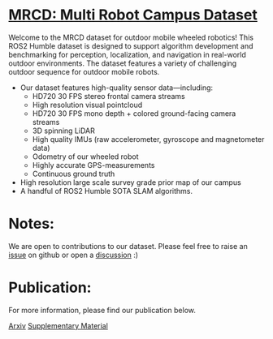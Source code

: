 # [MRCD: Multi Robot Campus Dataset](https://sm20598.github.io)

Welcome to the MRCD dataset for outdoor mobile wheeled robotics! This ROS2 Humble dataset is designed to support algorithm development and benchmarking for perception, localization, and navigation in real-world outdoor environments. The dataset features a variety of challenging outdoor sequence for outdoor mobile robots.

* Our dataset features high-quality sensor data—including:
  + HD720 30 FPS stereo frontal camera streams
  + High resolution visual pointcloud
  + HD720 30 FPS mono depth + colored ground-facing camera streams 
  + 3D spinning LiDAR
  + High quality IMUs (raw accelerometer, gyroscope and magnetometer data) 
  + Odometry of our wheeled robot
  + Highly accurate GPS-measurements
  + Continuous ground truth
* High resolution large scale survey grade prior map of our campus
* A handful of ROS2 Humble SOTA SLAM algorithms.

# Notes:

We are open to contributions to our dataset. Please feel free to raise an [issue](https://github.com/SM20598/MRCD/issues) on github or open a [discussion](https://github.com/SM20598/MRCD/discussions) :)

# Publication:
For more information, please find our publication below.

[Arxiv](https://arxiv.org/)
[Supplementary Material](https://arxiv.org/)
